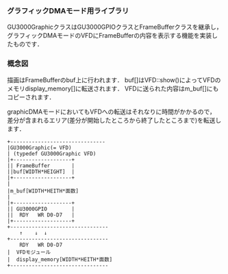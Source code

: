 ### グラフィックDMAモード用ライブラリ
GU3000GraphicクラスはGU3000GPIOクラスとFrameBufferクラスを継承し，
グラフィックDMAモードのVFDにFrameBufferの内容を表示する機能を実装したものです．

### 概念図

描画はFrameBufferのbuf上に行われます．
buf[]はVFD::show()によってVFDのメモリdisplay_memory[]に転送されます．
VFDに送られた内容はm_buf[]にもコピーされます．

graphicDMAモードにおいてもVFDへの転送はそれなりに時間がかかるので，
差分が含まれるエリア(差分が開始したところから終了したところまで)を転送します．
```
+-------------------------------
|GU3000Graphic(= VFD)
| (typedef GU3000Graphic VFD)
|+-------------------+
|| FrameBuffer       |
||buf[WIDTH*HEIGHT]  |
|+-------------------+
|
|m_buf[WIDTH*HEITH*面数]
|
|+-------------------+
|| GU3000GPIO        |
||  RDY   WR D0-D7   |
|+-------------------+
+--------------------------------
    ↑    ↓  ↓
+--------------------------------
    RDY   WR D0-D7
|  VFDモジュール
|  display_memory[WIDTH*HEITH*面数]
+--------------------------------
```
